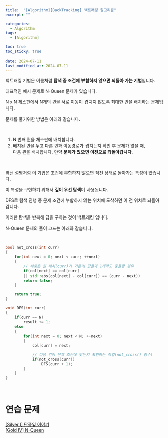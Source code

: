 ```yaml
---
title:  "[Algorithm][BackTracking] 백트래킹 알고리즘"
excerpt: ""

categories:
  - Algorithm
tags:
  - [Algorithm]

toc: true
toc_sticky: true
 
date: 2024-07-11
last_modified_at: 2024-07-11
---
```


백트래킹 기법은 이름처럼 **탐색 중 조건에 부합하지 않으면 되돌아 가는 기법**입니다.  

대표적인 예시 문제로 N-Queen 문제가 있습니다.  

N x N 체스판에서 N개의 퀸을 서로 이동이 겹치지 않도록 최대한 퀸을 배치하는 문제입니다.  

문제를 풀기위한 방법은 아래와 같습니다.  

<br/>

1. N 번째 퀸을 체스판에 배치합니다.  
2. 배치된 퀸을 두고 다른 퀸과 이동경로가 겹치는지 확인 후 문제가 없을 때,  
    다음 퀸을 배치합니다. 만약 **문제가 있으면 이전으로 되돌아갑니다.**  

<br/>

앞선 설명처럼 이 기법은 조건에 부합하지 않으면 직전 상태로 돌아가는 특성이 있습니다.  

이 특성을 구현하기 위해서 **깊이 우선 탐색**이 사용됩니다.  

DFS로 탐색 진행 중 문제 조건에 부합하지 않는 위치에 도착하면 이 전 위치로 되돌아 갑니다.  

이러한 탐색을 반복해 답을 구하는 것이 백트래킹 입니다.  

N-Queen 문제의 풀이 코드는 아래와 같습니다.  

<br/>

```c++
bool not_cross(int curr)
{
	for(int next = 0; next < curr; ++next)
	{
        // 새로운 퀸 배치(curr)가 기존의 값들과 1개라도 충돌할 경우
		if(col[next] == col[curr]
		|| std::abs(col[next] - col[curr]) == (curr - next))
		return false;
	}

	return true;
}

void DFS(int curr)
{
	if(curr == N)
		result += 1;
	else
	{
		for(int next = 0; next < N; ++next)
		{
			col[curr] = next;

            // 다음 칸이 문제 조건에 맞는지 확인하는 작업(not_cross() 함수)
			if(not_cross(curr)) 
				DFS(curr + 1);
		}
	}
}
```

<br/>

# 연습 문제
[[Silver I] 단풍잎 이야기](https://www.acmicpc.net/problem/16457)  
[[Gold IV] N-Queen](https://www.acmicpc.net/problem/9663)  
